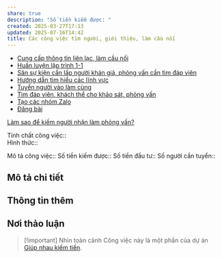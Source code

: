 ```yaml
---
share: true
description: "Số tiền kiếm được: "
created: 2025-03-27T17:13
updated: 2025-07-16T14:42
title: Các công việc tìm người, giới thiệu, làm cầu nối
---
```

- [Cung cấp thông tin liên lạc, làm cầu nối](./Cung%20c%E1%BA%A5p%20th%C3%B4ng%20tin%20li%C3%AAn%20l%E1%BA%A1c,%20l%C3%A0m%20c%E1%BA%A7u%20n%E1%BB%91i.md)
- [Huấn luyện lập trình 1-1](./Hu%E1%BA%A5n%20luy%E1%BB%87n%20l%E1%BA%ADp%20tr%C3%ACnh%201-1.md)
- [Săn sự kiện cần lấp người khán giả, phỏng vấn cần tìm đáp viên](./S%C4%83n%20s%E1%BB%B1%20ki%E1%BB%87n%20c%E1%BA%A7n%20l%E1%BA%A5p%20ng%C6%B0%E1%BB%9Di%20kh%C3%A1n%20gi%E1%BA%A3,%20ph%E1%BB%8Fng%20v%E1%BA%A5n%20c%E1%BA%A7n%20t%C3%ACm%20%C4%91%C3%A1p%20vi%C3%AAn.md)
- [Hướng dẫn tìm hiểu các lĩnh vực](./H%C6%B0%E1%BB%9Bng%20d%E1%BA%ABn%20t%C3%ACm%20hi%E1%BB%83u%20c%C3%A1c%20l%C4%A9nh%20v%E1%BB%B1c.md)
- [Tuyển người vào làm cùng](./Tuy%E1%BB%83n%20ng%C6%B0%E1%BB%9Di%20v%C3%A0o%20l%C3%A0m%20c%C3%B9ng.md)
- [Tìm đáp viên, khách thể cho khảo sát, phỏng vấn](./T%C3%ACm%20%C4%91%C3%A1p%20vi%C3%AAn,%20kh%C3%A1ch%20th%E1%BB%83%20cho%20kh%E1%BA%A3o%20s%C3%A1t,%20ph%E1%BB%8Fng%20v%E1%BA%A5n.md)
- [Tạo các nhóm Zalo](./T%E1%BA%A1o%20c%C3%A1c%20nh%C3%B3m%20Zalo.md)
- [Đăng bài](./%C4%90%C4%83ng%20b%C3%A0i.md)

[Làm sao để kiếm người nhận làm phỏng vấn?](../../../../M%E1%BB%9F%20r%E1%BB%99ng%20m%E1%BB%91i%20quan%20h%E1%BB%87/Ki%E1%BA%BFm%20ng%C6%B0%E1%BB%9Di%20s%E1%BA%B5n%20s%C3%A0ng%20cho%20m%C3%ACnh%20h%E1%BB%8Fi.md)

Tính chất công việc::  
Hình thức:: 

Mô tả công việc:: 
Số tiền kiếm được:: 
Số tiền đầu tư:: 
Số người cần tuyển:: 

## Mô tả chi tiết
## Thông tin thêm
## Nơi thảo luận

> [!important] Nhìn toàn cảnh
> Công việc này là một phần của dự án [Giúp nhau kiếm tiền](../../../../../%F0%9F%93%90D%E1%BB%B1%20%C3%A1n/Gi%C3%BAp%20nhau%20ki%E1%BA%BFm%20ti%E1%BB%81n/index.md).
